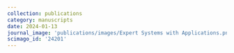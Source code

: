 ```yaml
---
collection: publications
category: manuscripts
date: 2024-01-13
journal_image: 'publications/images/Expert Systems with Applications.png'
scimago_id: '24201'
---
```


